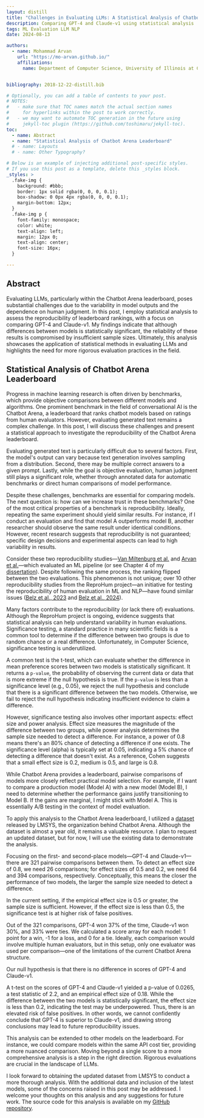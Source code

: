 ```yaml
---
layout: distill
title: "Challenges in Evaluating LLMs: A Statistical Analysis of Chatbot Arena Leaderboard"
description: Comparing GPT-4 and Claude-v1 using statistical analysis
tags: ML Evaluation LLM NLP
date: 2024-08-13

authors:
  - name: Mohammad Arvan
    url: "https://mo-arvan.github.io/"
    affiliations:
      name: Department of Computer Science, University of Illinois at Chicago


bibliography: 2018-12-22-distill.bib

# Optionally, you can add a table of contents to your post.
# NOTES:
#   - make sure that TOC names match the actual section names
#     for hyperlinks within the post to work correctly.
#   - we may want to automate TOC generation in the future using
#     jekyll-toc plugin (https://github.com/toshimaru/jekyll-toc).
toc:
  - name: Abstract
  - name: "Statistical Analysis of Chatbot Arena Leaderboard"
  # - name: Layouts
  # - name: Other Typography?

# Below is an example of injecting additional post-specific styles.
# If you use this post as a template, delete this _styles block.
_styles: >
  .fake-img {
    background: #bbb;
    border: 1px solid rgba(0, 0, 0, 0.1);
    box-shadow: 0 0px 4px rgba(0, 0, 0, 0.1);
    margin-bottom: 12px;
  }
  .fake-img p {
    font-family: monospace;
    color: white;
    text-align: left;
    margin: 12px 0;
    text-align: center;
    font-size: 16px;
  }

---
```



## Abstract

Evaluating LLMs, particularly within the Chatbot Arena leaderboard, poses substantial challenges due to the variability in model outputs and the dependence on human judgment. In this post, I employ statistical analysis to assess the reproducibility of leaderboard rankings, with a focus on comparing GPT-4 and Claude-v1. My findings indicate that although differences between models  is statistically significant, the reliability of these results is compromised by insufficient sample sizes. Ultimately, this analysis showcases the application of statistical methods in evaluating LLMs and highlights the need for more rigorous evaluation practices in the field.

## Statistical Analysis of Chatbot Arena Leaderboard

Progress in machine learning research is often driven by benchmarks, which provide objective comparisons between different models and algorithms. One prominent benchmark in the field of conversational AI is the Chatbot Arena, a leaderboard that ranks chatbot models based on ratings from human evaluators. However, evaluating generated text remains a complex challenge. In this post, I will discuss these challenges and present a statistical approach to investigate the reproducibility of the Chatbot Arena leaderboard.

Evaluating generated text is particularly difficult due to several factors. First, the model's output can vary because text generation involves sampling from a distribution. Second, there may be multiple correct answers to a given prompt. Lastly, while the goal is objective evaluation, human judgment still plays a significant role, whether through annotated data for automatic benchmarks or direct human comparisons of model performance.

Despite these challenges, benchmarks are essential for comparing models. The next question is: how can we increase trust in these benchmarks? One of the most critical properties of a benchmark is reproducibility. Ideally, repeating the same experiment should yield similar results. For instance, if I conduct an evaluation and find that model A outperforms model B, another researcher should observe the same result under identical conditions. However, recent research suggests that reproducibility is not guaranteed; specific design decisions and experimental aspects can lead to high variability in results.

Consider these two reproducibility studies—[Van Miltenburg et al.](https://aclanthology.org/2023.humeval-1.7.pdf) and [Arvan et al.](https://aclanthology.org/2023.humeval-1.8.pdf)—which evaluated an ML pipeline (or see Chapter 4 of my [dissertation](https://mo-arvan.github.io/assets/pdf/papers/Mohammad_Arvan_Thesis.pdf)). Despite following the same process, the ranking flipped between the two evaluations. This phenomenon is not unique; over 10 other reproducibility studies from the ReproHum project—an initiative for testing the reproducibility of human evaluation in ML and NLP—have found similar issues ([Belz et al., 2023](https://aclanthology.org/2023.humeval-1.4.pdf) and [Belz et al., 2024](https://aclanthology.org/2024.humeval-1.9.pdf)).

Many factors contribute to the reproducibility (or lack there of) evaluations. Although the ReproHum project is ongoing, evidence suggests that statistical analysis can help understand variability in human evaluations. Significance testing, a standard practice in many scientific fields is a common tool to determine if the difference between two groups is due to random chance or a real difference. Unfortunately, in Computer Science, significance testing is underutilized.

A common test is the t-test, which can evaluate whether the difference in mean preference scores  between two models is statistically significant. It returns a `p-value`, the probability of observing the current data or data that is more extreme if the null hypothesis is true. If the `p-value` is less than a significance level (e.g., 0.05), we reject the null hypothesis and conclude that there is a significant difference between the two models. Otherwise, we fail to reject the null hypothesis indicating insufficient evidence to claim a difference.


However, significance testing also involves other important aspects: effect size and power analysis. Effect size measures the magnitude of the difference between two groups, while power analysis determines the sample size needed to detect a difference. For instance, a power of 0.8 means there's an 80% chance of detecting a difference if one exists. The significance level (alpha) is typically set at 0.05, indicating a 5% chance of detecting a difference that doesn't exist. As a reference, Cohen suggests that a small effect size is 0.2, medium is 0.5, and large is 0.8.

While Chatbot Arena provides a leaderboard, pairwise comparisons of models more closely reflect practical model selection. For example, if I want to compare a production model (Model A) with a new model (Model B), I need to determine whether the performance gains justify transitioning to Model B. If the gains are marginal, I might stick with Model A. This is essentially A/B testing in the context of model evaluation.

To apply this analysis to the Chatbot Arena leaderboard, I utilized a [dataset](https://huggingface.co/datasets/lmsys/chatbot_arena_conversations) released by LMSYS, the organization behind Chatbot Arena. Although the dataset is almost a year old, it remains a valuable resource. I plan to request an updated dataset, but for now, I will use the existing data to demonstrate the analysis.

Focusing on the first- and second-place models—GPT-4 and Claude-v1—there are 321 pairwise comparisons between them. To detect an effect size of 0.8, we need 26 comparisons; for effect sizes of 0.5 and 0.2, we need 64 and 394 comparisons, respectively. 
Conceptually, this means the closer the performance of two models, the larger the sample size needed to detect a difference.

In the current setting, if the empirical effect size is 0.5 or greater, the sample size is sufficient. However, if the effect size is less than 0.5, the significance test is at higher risk of false positives.

Out of the 321 comparisons, GPT-4 won 37% of the time, Claude-v1 won 30%, and 33% were ties. We calculated a score array for each model: 1 point for a win, -1 for a loss, and 0 for a tie. Ideally, each comparison would involve multiple human evaluators, but in this setup, only one evaluator was used per comparison—one of the limitations of the current Chatbot Arena structure.

Our null hypothesis is that there is no difference in scores of GPT-4 and Claude-v1.

A t-test on the scores of GPT-4 and Claude-v1 yielded a p-value of 0.0265, a test statistic of 2.2, and an empirical effect size of 0.18. While the difference between the two models is statistically significant, the effect size is less than 0.2, indicating the test may be underpowered. Thus, there is an elevated risk of false positives. In other words, we cannot confidently conclude that GPT-4 is superior to Claude-v1, and drawing strong conclusions may lead to future reproducibility issues.

This analysis can be extended to other models on the leaderboard. For instance, we could compare models within the same API cost tier, providing a more nuanced comparison. Moving beyond a single score to a more comprehensive analysis is a step in the right direction. Rigorous evaluations are crucial in the landscape of LLMs. 

I look forward to obtaining the updated dataset from LMSYS to conduct a more thorough analysis. With the additional data and inclusion of the latest models, some of the concerns raised in this post may be addressed. I welcome your thoughts on this analysis and any suggestions for future work. The source code for this analysis is available on my [GitHub repository](https://github.com/mo-arvan/chatbot-arena-analysis).